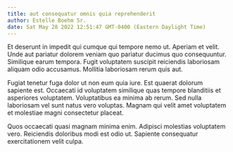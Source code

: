 ```yaml
---
title: aut consequatur omnis quia reprehenderit
author: Estelle Boehm Sr.
date: Sat May 28 2022 12:51:47 GMT-0400 (Eastern Daylight Time)
---
```

Et deserunt in impedit qui cumque qui tempore nemo ut. Aperiam et velit. Unde aut pariatur dolorem veniam quo pariatur ducimus quo consequuntur. Similique earum tempora. Fugit voluptatem suscipit reiciendis laboriosam aliquam odio accusamus. Mollitia laboriosam rerum quis aut.

 Fugiat tenetur fuga dolor ut non eum quia iure. Est quaerat dolorum sapiente est. Occaecati id voluptatem similique quas tempore blanditiis et asperiores voluptatem. Voluptatibus ea minima ab rerum. Sed nulla laboriosam vel sunt natus vero voluptas. Magnam qui velit amet voluptatem et molestiae magni consectetur placeat.

 Quos occaecati quasi magnam minima enim. Adipisci molestias voluptatem vero. Reiciendis doloribus modi est odio ut. Sapiente consequatur exercitationem velit culpa.